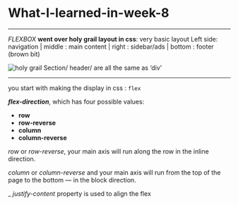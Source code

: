 # What-I-learned-in-week-8
--- 
*FLEXBOX*
__went over holy grail layout in css__:
very basic layout
Left side: navigation | middle : main content | right : sidebar/ads | bottom : footer (brown bit)

 ![holy grail](https://d33wubrfki0l68.cloudfront.net/719821b04bbd3aeb816acf40b77995ab5eaf03d6/e5a6c/images/css/grid/holy-grail/holy-grail-demo.png)
Section/ header/ are all the same as ‘div’

---
you start with making the display in css : `flex`

 __*flex-direction*__, which has four possible values:

  -  **row**
  -  **row-reverse**
  -  **column**
  -  **column-reverse**

 _row_ or _row-reverse_, your main axis will run along the row in the inline direction.


_column_ or _column-reverse_ and your main axis will run from the top of the page to the bottom — in the block direction.


_ _justify-content_ property is used to align the flex